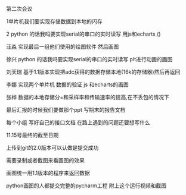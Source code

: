 第二次会议

1单片机我们要实现存储数据到本地的闪存

2 python 的话我吗要实现serial的串口的实时读写  用js和echarts    ()

汪淼  实现最后一组他们使用的绘图软件 然后画图

徐兴  python 的话我吗要实现serial的串口的实时读写  plt进行动画的画图

刘天瑞  基于1.1版本实现把adc获得的数据存储本地(16k的存储器)然后再返回

李娜   实现两个单片机 数据的验证  js 和echarts的画图

张桦      数据的本地存储分=和采样率和传输速率的提高,在不丢包的情况下

最后汇报的时候我们要做那个ppt  写期末的报告文档

每个小组  写好自己的接口文档   在路上遇到的问题还要想写什么

11.15号最终的截至日期

上传到git的2.0版本可以认做是提交成功

需要录制或者截图来看画图的效果

画图统一用1.1版本的程序来返回数据

python画图的人都提交完整的pycharm工程 附上这个运行视频和截图

